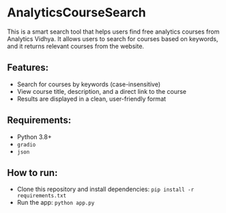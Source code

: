 # AnalyticsCourseSearch

This is a smart search tool that helps users find free analytics courses from Analytics Vidhya. It allows users to search for courses based on keywords, and it returns relevant courses from the website.

## Features:
- Search for courses by keywords (case-insensitive)
- View course title, description, and a direct link to the course
- Results are displayed in a clean, user-friendly format

## Requirements:
- Python 3.8+
- `gradio`
- `json`

## How to run:
- Clone this repository and install dependencies: `pip install -r requirements.txt`
- Run the app: `python app.py`
